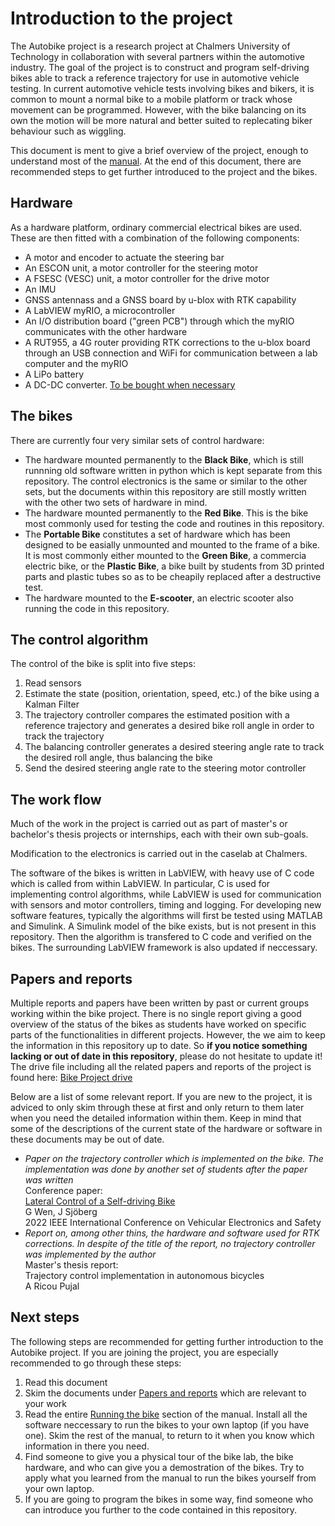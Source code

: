 # Introduction to the project

The Autobike project is a research project at Chalmers University of Technology in collaboration with several partners within the automotive industry. The goal of the project is to construct and program self-driving bikes able to track a reference trajectory for use in automotive vehicle testing. In current automotive vehicle tests involving bikes and bikers, it is common to mount a normal bike to a mobile platform or track whose movement can be programmed. However, with the bike balancing on its own the motion will be more natural and better suited to replecating biker behaviour such as wiggling.

This document is ment to give a brief overview of the project, enough to understand most of the [manual](./manual.md). At the end of this document, there are recommended steps to get further introduced to the project and the bikes.

## Hardware

As a hardware platform, ordinary commercial electrical bikes are used. These are then fitted with a combination of the following components:

- A motor and encoder to actuate the steering bar
- An ESCON unit, a motor controller for the steering motor
- A FSESC (VESC) unit, a motor controller for the drive motor
- An IMU
- GNSS antennass and a GNSS board by u-blox with RTK capability
- A LabVIEW myRIO, a microcontroller
- An I/O distribution board ("green PCB") through which the myRIO communicates with the other hardware
- A RUT955, a 4G router providing RTK corrections to the u-blox board through an USB connection and WiFi for communication between a lab computer and the myRIO
- A LiPo battery
- A DC-DC converter. [To be bought when necessary](https://www.kjell.com/se/produkter/el-verktyg/elektronik/utvecklingskit/arduino/stromforsorjning/luxorparts-variabel-spanningsregulator-switchad-p87049?gclid=Cj0KCQjw4bipBhCyARIsAFsieCzwdijEBJX9JByShtxTk7AS-IC38OFnTbdzBY-Tw8amJZSjlFX43moaAjzkEALw_wcB)

## The bikes

There are currently four very similar sets of control hardware:

- The hardware mounted permanently to the **Black Bike**, which is still runnning old software written in python which is kept separate from this repository. The control electronics is the same or similar to the other sets, but the documents within this repository are still mostly written with the other two sets of hardware in mind.
- The hardware mounted permanently to the **Red Bike**. This is the bike most commonly used for testing the code and routines in this repository.
- The **Portable Bike** constitutes a set of hardware which has been designed to be easially unmounted and mounted to the frame of a bike. It is most commonly either mounted to the **Green Bike**, a commercia electric bike, or the **Plastic Bike**, a bike built by students from 3D printed parts and plastic tubes so as to be cheapily replaced after a destructive test.
- The hardware mounted to the **E-scooter**, an electric scooter also running the code in this repository.

## The control algorithm

The control of the bike is split into five steps:

1. Read sensors
2. Estimate the state (position, orientation, speed, etc.) of the bike using a Kalman Filter
3. The trajectory controller compares the estimated position with a reference trajectory and generates a desired bike roll angle in order to track the trajectory
4. The balancing controller generates a desired steering angle rate to track the desired roll angle, thus balancing the bike
5. Send the desired steering angle rate to the steering motor controller

## The work flow

Much of the work in the project is carried out as part of master's or bachelor's thesis projects or internships, each with their own sub-goals.

Modification to the electronics is carried out in the caselab at Chalmers.

The software of the bikes is written in LabVIEW, with heavy use of C code which is called from within LabVIEW. In particular, C is used for implementing control algorithms, while LabVIEW is used for communication with sensors and motor controllers, timing and logging. For developing new software features, typically the algorithms will first be tested using MATLAB and Simulink. A Simulink model of the bike exists, but is not present in this repository. Then the algorithm is transfered to C code and verified on the bikes. The surrounding LabVIEW framework is also updated if neccessary.

## Papers and reports

Multiple reports and papers have been written by past or current groups working within the bike project. There is no single report giving a good overview of the status of the bikes as students have worked on specific parts of the functionalities in different projects. However, the we aim to keep the information in this repository up to date. So **if you notice something lacking or out of date in this repository**, please do not hesitate to update it! The drive file including all the related papers and reports of the project is found here: [Bike Project drive](https://drive.google.com/drive/folders/0Bx9-3Qoh1Gf3UlN2azZTMFI5OFU?resourcekey=0-PYLQLVQOb0DF52MvKcPExg)

Below are a list of some relevant report. If you are new to the project, it is adviced to only skim through these at first and only return to them later when you need the detailed information within them. Keep in mind that some of the descriptions of the current state of the hardware or software in these documents may be out of date.

- _Paper on the trajectory controller which is implemented on the bike. The implementation was done by another set of students after the paper was written_  
  Conference paper:  
  [Lateral Control of a Self-driving Bike](https://ieeexplore.ieee.org/document/9986548)  
  G Wen, J Sjöberg  
  2022 IEEE International Conference on Vehicular Electronics and Safety
- _Report on, among other thins, the hardware and software used for RTK corrections. In despite of the title of the report, no trajectory controller was implemented by the author_  
  Master's thesis report:  
  Trajectory control implementation in autonomous bicycles  
  A Ricou Pujal

## Next steps

The following steps are recommended for getting further introduction to the Autobike project. If you are joining the project, you are especially recommended to go through these steps:

1. Read this document
2. Skim the documents under [Papers and reports](#papers-and-reports) which are relevant to your work
3. Read the entire [Running the bike](./manual.md#running-the-bike) section of the manual. Install all the software neccessary to run the bikes to your own laptop (if you have one). Skim the rest of the manual, to return to it when you know which information in there you need.
4. Find someone to give you a physical tour of the bike lab, the bike hardware, and who can give you a demostration of the bikes. Try to apply what you learned from the manual to run the bikes yourself from your own laptop.
5. If you are going to program the bikes in some way, find someone who can introduce you further to the code contained in this repository.

